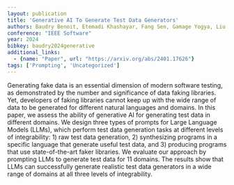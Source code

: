```yaml
---
layout: publication
title: 'Generative AI To Generate Test Data Generators'
authors: Baudry Benoit, Etemadi Khashayar, Fang Sen, Gamage Yogya, Liu Yi, Liu Yuxin, Monperrus Martin, Ron Javier, Silva André, Tiwari Deepika
conference: "IEEE Software"
year: 2024
bibkey: baudry2024generative
additional_links:
  - {name: "Paper", url: "https://arxiv.org/abs/2401.17626"}
tags: ['Prompting', 'Uncategorized']
---
```

Generating fake data is an essential dimension of modern software testing, as demonstrated by the number and significance of data faking libraries. Yet, developers of faking libraries cannot keep up with the wide range of data to be generated for different natural languages and domains. In this paper, we assess the ability of generative AI for generating test data in different domains. We design three types of prompts for Large Language Models (LLMs), which perform test data generation tasks at different levels of integrability: 1) raw test data generation, 2) synthesizing programs in a specific language that generate useful test data, and 3) producing programs that use state-of-the-art faker libraries. We evaluate our approach by prompting LLMs to generate test data for 11 domains. The results show that LLMs can successfully generate realistic test data generators in a wide range of domains at all three levels of integrability.
